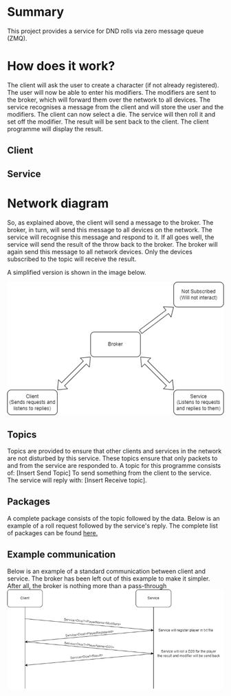 # Summary
This project provides a service for DND rolls via zero message queue (ZMQ).  

# How does it work?
The client will ask the user to create a character (if not already registered). The user will now be able to enter his modifiers. The modifiers are sent to the broker, which will forward them over the network to all devices. The service recognises a message from the client and will store the user and the modifiers. The client can now select a die. The service will then roll it and set off the modifier. The result will be sent back to the client. The client programme will display the result.

## Client

## Service

# Network diagram

So, as explained above, the client will send a message to the broker. The broker, in turn, will send this message to all devices on the network. The service will recognise this message and respond to it. If all goes well, the service will send the result of the throw back to the broker. The broker will again send this message to all network devices. Only the devices subscribed to the topic will receive the result.

A simplified version is shown in the image below.

![Network Diagram](./Doc/Pictures/Network_Diagram.png)  

## Topics
Topics are provided to ensure that other clients and services in the network are not disturbed by this service. These topics ensure that only packets to and from the service are responded to. A topic for this programme consists of:
[Insert Send Topic]
To send something from the client to the service. The service will reply with:
[Insert Receive topic].

## Packages
A complete package consists of the topic followed by the data. Below is an example of a roll request followed by the service's reply.
The complete list of packages can be found [here.][Link_PackageList]

## Example communication
Below is an example of a standard communication between client and service. The broker has been left out of this example to make it simpler. After all, the broker is nothing more than a pass-through
![Example Communication](./Doc/Pictures/Example_Communication.png)  

[Link_PackageList]: https://github.com/SemKirkels/NetworkProgramming_Project/blob/main/Doc/PackageList.md